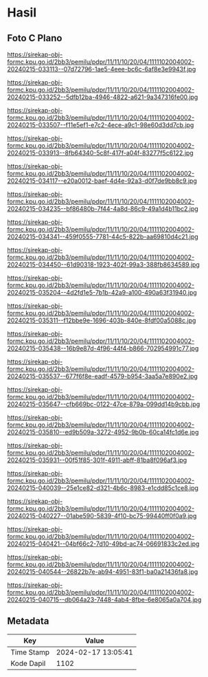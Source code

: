 # Hasil

## Foto C Plano

https://sirekap-obj-formc.kpu.go.id/2bb3/pemilu/pdpr/11/11/10/20/04/1111102004002-20240215-033113--07d72796-1ae5-4eee-bc6c-6af8e3e9943f.jpg

https://sirekap-obj-formc.kpu.go.id/2bb3/pemilu/pdpr/11/11/10/20/04/1111102004002-20240215-033252--5dfb12ba-4946-4822-a621-9a347316fe00.jpg

https://sirekap-obj-formc.kpu.go.id/2bb3/pemilu/pdpr/11/11/10/20/04/1111102004002-20240215-033507--f11e5ef1-e7c2-4ece-a9c1-98e60d3dd7cb.jpg

https://sirekap-obj-formc.kpu.go.id/2bb3/pemilu/pdpr/11/11/10/20/04/1111102004002-20240215-033913--8fb64340-5c8f-417f-a04f-83277f5c6122.jpg

https://sirekap-obj-formc.kpu.go.id/2bb3/pemilu/pdpr/11/11/10/20/04/1111102004002-20240215-034117--e20a0012-baef-4d4e-92a3-d0f7de9bb8c9.jpg

https://sirekap-obj-formc.kpu.go.id/2bb3/pemilu/pdpr/11/11/10/20/04/1111102004002-20240215-034235--bf86480b-7f44-4a8d-86c9-49a1d4b11bc2.jpg

https://sirekap-obj-formc.kpu.go.id/2bb3/pemilu/pdpr/11/11/10/20/04/1111102004002-20240215-034341--459f0555-7781-44c5-822b-aa69810d4c21.jpg

https://sirekap-obj-formc.kpu.go.id/2bb3/pemilu/pdpr/11/11/10/20/04/1111102004002-20240215-034450--61d90318-1923-402f-99a3-388fb8634589.jpg

https://sirekap-obj-formc.kpu.go.id/2bb3/pemilu/pdpr/11/11/10/20/04/1111102004002-20240215-035204--4d2fd1e5-7b1b-42a9-a100-490a63f31940.jpg

https://sirekap-obj-formc.kpu.go.id/2bb3/pemilu/pdpr/11/11/10/20/04/1111102004002-20240215-035311--f12bbe9e-1696-403b-840e-8fdf00a5088c.jpg

https://sirekap-obj-formc.kpu.go.id/2bb3/pemilu/pdpr/11/11/10/20/04/1111102004002-20240215-035438--16b9e87d-4f96-44f4-b866-702954991c77.jpg

https://sirekap-obj-formc.kpu.go.id/2bb3/pemilu/pdpr/11/11/10/20/04/1111102004002-20240215-035537--677f6f8e-eadf-4579-b954-3aa5a7e890e2.jpg

https://sirekap-obj-formc.kpu.go.id/2bb3/pemilu/pdpr/11/11/10/20/04/1111102004002-20240215-035647--cfb669bc-0122-47ce-879a-099dd14b9cbb.jpg

https://sirekap-obj-formc.kpu.go.id/2bb3/pemilu/pdpr/11/11/10/20/04/1111102004002-20240215-035810--ed9b509a-3272-4952-9b0b-60ca14fc1d6e.jpg

https://sirekap-obj-formc.kpu.go.id/2bb3/pemilu/pdpr/11/11/10/20/04/1111102004002-20240215-035931--00f51f85-301f-4911-abff-81ba8f096af3.jpg

https://sirekap-obj-formc.kpu.go.id/2bb3/pemilu/pdpr/11/11/10/20/04/1111102004002-20240215-040039--25e1ce82-d321-4b6c-8983-e1cdd85c1ce8.jpg

https://sirekap-obj-formc.kpu.go.id/2bb3/pemilu/pdpr/11/11/10/20/04/1111102004002-20240215-040227--01abe590-5839-4f10-bc75-99440ff0f0a9.jpg

https://sirekap-obj-formc.kpu.go.id/2bb3/pemilu/pdpr/11/11/10/20/04/1111102004002-20240215-040421--04bf66c2-7d10-49bd-ac74-06691833c2ed.jpg

https://sirekap-obj-formc.kpu.go.id/2bb3/pemilu/pdpr/11/11/10/20/04/1111102004002-20240215-040544--26822b7e-ab94-4951-83f1-ba0a21436fa8.jpg

https://sirekap-obj-formc.kpu.go.id/2bb3/pemilu/pdpr/11/11/10/20/04/1111102004002-20240215-040715--db064a23-7448-4ab4-8fbe-6e8065a0a704.jpg


## Metadata

| Key        | Value               |
| ---------- | ------------------- |
| Time Stamp | 2024-02-17 13:05:41 |
| Kode Dapil | 1102                |



